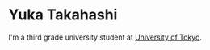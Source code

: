 # Yuka Takahashi

I'm a third grade university student at [University of Tokyo](http://www.u-tokyo.ac.jp/en/index.html).

